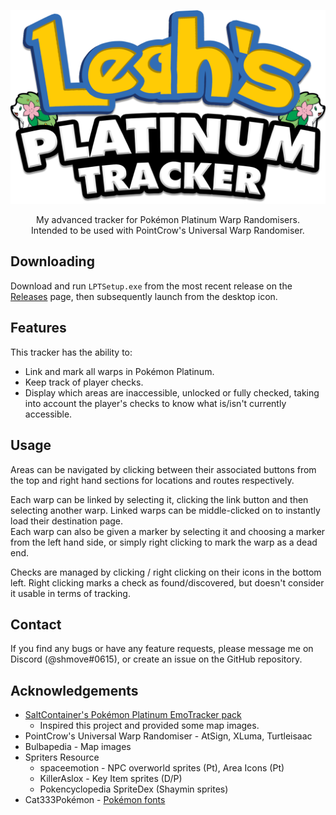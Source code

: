 <p align="center"><img src="https://github.com/shmove/LeahsPlatinumTracker/blob/master/Resources/Pictures/Logo.png" width="600"></p>
<p align="center">My advanced tracker for Pokémon Platinum Warp Randomisers.<br />Intended to be used with PointCrow's Universal Warp Randomiser.</p>

## Downloading
Download and run `LPTSetup.exe` from the most recent release on the [Releases](https://github.com/shmove/LeahsPlatinumTracker/releases) page, then subsequently launch from the desktop icon.

## Features
This tracker has the ability to:
- Link and mark all warps in Pokémon Platinum.
- Keep track of player checks.
- Display which areas are inaccessible, unlocked or fully checked, taking into account the player's checks to know what is/isn't currently accessible.

## Usage
Areas can be navigated by clicking between their associated buttons from the top and right hand sections for locations and routes respectively.	
<!--**Grey** areas are considered inaccessible to the player, **blue** areas contain warps that haven't been checked yet, **yellow** areas contain warps blocked by a Check-Lock marker, and **green** areas are considered fully checked for what is currently accessible. **Darker green** areas signify an area that is completely checked of all of its warps.-->

Each warp can be linked by selecting it, clicking the link button and then selecting another warp. Linked warps can be middle-clicked on to instantly load their destination page. <br />
Each warp can also be given a marker by selecting it and choosing a marker from the left hand side, or simply right clicking to mark the warp as a dead end.

<!--Markers selected from the upper section are considered as 'Check-Locks' to the tracker, and an area won't display as completed unless the associated warps are linked, or have their markers changed to one from the lower section.-->

Checks are managed by clicking / right clicking on their icons in the bottom left. 
Right clicking marks a check as found/discovered, but doesn't consider it usable in terms of tracking. <!--(for example; marking surf and gym 5 as discovered won't unlock any sections of the map, but once they are both marked as unlocked, sections blocked by a surf check will open up.)-->

## Contact
If you find any bugs or have any feature requests, please message me on Discord (@shmove#0615), or create an issue on the GitHub repository.

## Acknowledgements
- [SaltContainer's Pokémon Platinum EmoTracker pack](https://github.com/SaltContainer/PokemonPlatinumMapRandoTracker)
	- Inspired this project and provided some map images.
- PointCrow's Universal Warp Randomiser - AtSign, XLuma, Turtleisaac
- Bulbapedia - Map images
- Spriters Resource
	- spaceemotion - NPC overworld sprites (Pt), Area Icons (Pt)
	- KillerAslox - Key Item sprites (D/P)
	- Pokencyclopedia SpriteDex (Shaymin sprites)
- Cat333Pokémon - [Pokémon fonts](http://www.victoryroad.net/showthread.php?t=1507)
